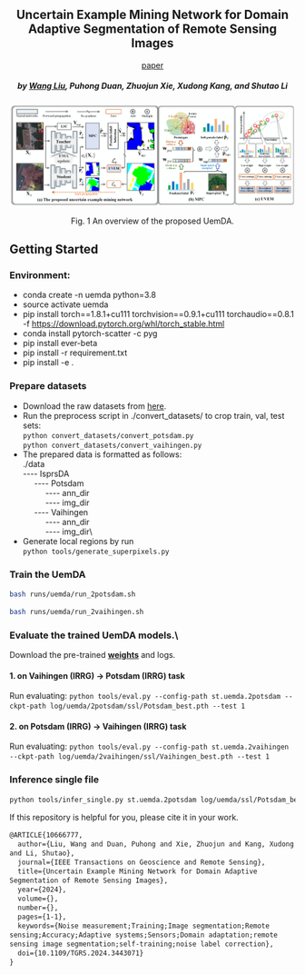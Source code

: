 <h2 align="center">Uncertain Example Mining Network for Domain Adaptive Segmentation of Remote Sensing Images</h2>
<center><a href="https://scholar.google.com/citations?user=LXlWdyQAAAAJ&hl=zh-CN">paper</a></center>

<!-- [paper](https://ieeexplore.ieee.org/abstract/document/10666777) -->
<h5 align="center">by <a href="https://scholar.google.com/citations?user=LXlWdyQAAAAJ&hl=zh-CN">Wang Liu</a>, 
Puhong Duan, Zhuojun Xie, Xudong Kang, and Shutao Li</h5>
<div align=center><img src="asserts/overview1.png" width = 1080></div>
<p align="center">Fig. 1 An overview of the proposed UemDA.</p>


## Getting Started

### Environment:
- conda create -n uemda python=3.8
- source activate uemda
- pip install torch==1.8.1+cu111 torchvision==0.9.1+cu111 torchaudio==0.8.1 -f https://download.pytorch.org/whl/torch_stable.html
- conda install pytorch-scatter -c pyg
- pip install ever-beta
- pip install -r requirement.txt
- pip install -e .

### Prepare datasets

- Download the raw datasets from <a href="https://www.isprs.org/education/benchmarks/UrbanSemLab/2d-sem-label-potsdam.aspx">here</a>.
- Run the preprocess script in ./convert_datasets/ to crop train, val, test sets:\
`python convert_datasets/convert_potsdam.py`\
`python convert_datasets/convert_vaihingen.py`
- The prepared data is formatted as follows: \
./data\
----&nbsp;IsprsDA\
&nbsp;&nbsp;&nbsp;&nbsp;&nbsp;----&nbsp;Potsdam\
&nbsp;&nbsp;&nbsp;&nbsp;&nbsp;&nbsp;&nbsp;&nbsp;&nbsp;&nbsp;----&nbsp;ann_dir\
&nbsp;&nbsp;&nbsp;&nbsp;&nbsp;&nbsp;&nbsp;&nbsp;&nbsp;&nbsp;----&nbsp;img_dir\
&nbsp;&nbsp;&nbsp;&nbsp;&nbsp;----&nbsp;Vaihingen\
&nbsp;&nbsp;&nbsp;&nbsp;&nbsp;&nbsp;&nbsp;&nbsp;&nbsp;&nbsp;----&nbsp;ann_dir\
&nbsp;&nbsp;&nbsp;&nbsp;&nbsp;&nbsp;&nbsp;&nbsp;&nbsp;&nbsp;----&nbsp;img_dir\
- Generate local regions by run \
`python tools/generate_superpixels.py`


### Train the UemDA
```bash 
bash runs/uemda/run_2potsdam.sh
```
```bash 
bash runs/uemda/run_2vaihingen.sh
```


### Evaluate the trained UemDA models.\
Download the pre-trained [<b>weights</b>](https://pan.baidu.com/s/1rWHSgRpSVPlLt5_bykHCOg?pwd=6th5) and logs.
#### 1. on Vaihingen (IRRG) -> Potsdam (IRRG) task
Run evaluating: `python tools/eval.py --config-path st.uemda.2potsdam --ckpt-path log/uemda/2potsdam/ssl/Potsdam_best.pth --test 1`
#### 2. on Potsdam (IRRG) -> Vaihingen (IRRG) task
Run evaluating: `python tools/eval.py --config-path st.uemda.2vaihingen --ckpt-path log/uemda/2vaihingen/ssl/Vaihingen_best.pth --test 1`



### Inference single file
```bash 
python tools/infer_single.py st.uemda.2potsdam log/uemda/ssl/Potsdam_best.pth [image-path] --save-dir [save-dir-path]
```

If this repository is helpful for you, please cite it in your work.

```commandline
@ARTICLE{10666777,
  author={Liu, Wang and Duan, Puhong and Xie, Zhuojun and Kang, Xudong and Li, Shutao},
  journal={IEEE Transactions on Geoscience and Remote Sensing}, 
  title={Uncertain Example Mining Network for Domain Adaptive Segmentation of Remote Sensing Images}, 
  year={2024},
  volume={},
  number={},
  pages={1-1},
  keywords={Noise measurement;Training;Image segmentation;Remote sensing;Accuracy;Adaptive systems;Sensors;Domain adaptation;remote sensing image segmentation;self-training;noise label correction},
  doi={10.1109/TGRS.2024.3443071}
}
```




